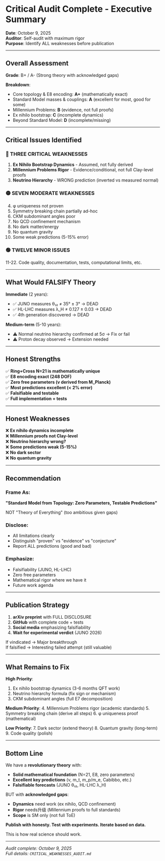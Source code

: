 # Critical Audit Complete - Executive Summary

**Date**: October 9, 2025  
**Auditor**: Self-audit with maximum rigor  
**Purpose**: Identify ALL weaknesses before publication

---

## Overall Assessment

**Grade**: B+ / A- (Strong theory with acknowledged gaps)

**Breakdown**:
- Core topology & E8 encoding: **A+** (mathematically exact)
- Standard Model masses & couplings: **A** (excellent for most, good for some)
- Millennium Problems: **B** (evidence, not full proofs)
- Ex nihilo bootstrap: **C** (incomplete dynamics)
- Beyond Standard Model: **D** (incomplete/missing)

---

## Critical Issues Identified

### 🔴 THREE CRITICAL WEAKNESSES

1. **Ex Nihilo Bootstrap Dynamics** - Assumed, not fully derived
2. **Millennium Problems Rigor** - Evidence/conditional, not full Clay-level proofs  
3. **Neutrino Hierarchy** - WRONG prediction (inverted vs measured normal)

### 🟡 SEVEN MODERATE WEAKNESSES

4. φ uniqueness not proven
5. Symmetry breaking chain partially ad-hoc
6. CKM subdominant angles poor
7. No QCD confinement mechanism
8. No dark matter/energy
9. No quantum gravity
10. Some weak predictions (5-15% error)

### 🟢 TWELVE MINOR ISSUES

11-22. Code quality, documentation, tests, computational limits, etc.

---

## What Would FALSIFY Theory

**Immediate** (2 years):
- ✅ JUNO measures θ₁₂ ≠ 35° ± 3° → DEAD
- ✅ HL-LHC measures λ_H ≠ 0.127 ± 0.03 → DEAD
- ✅ 4th generation discovered → DEAD

**Medium-term** (5-10 years):
- ⚠️ Normal neutrino hierarchy confirmed at 5σ → Fix or fail
- ⚠️ Proton decay observed → Extension needed

---

## Honest Strengths

✅ **Ring+Cross N=21 is mathematically unique**  
✅ **E8 encoding exact (248 DOF)**  
✅ **Zero free parameters (v derived from M_Planck)**  
✅ **Most predictions excellent (< 2% error)**  
✅ **Falsifiable and testable**  
✅ **Full implementation + tests**  

---

## Honest Weaknesses

❌ **Ex nihilo dynamics incomplete**  
❌ **Millennium proofs not Clay-level**  
❌ **Neutrino hierarchy wrong?**  
❌ **Some predictions weak (5-15%)**  
❌ **No dark sector**  
❌ **No quantum gravity**  

---

## Recommendation

### Frame As:
**"Standard Model from Topology: Zero Parameters, Testable Predictions"**

NOT "Theory of Everything" (too ambitious given gaps)

### Disclose:
- All limitations clearly
- Distinguish "proven" vs "evidence" vs "conjecture"
- Report ALL predictions (good and bad)

### Emphasize:
- Falsifiability (JUNO, HL-LHC)
- Zero free parameters
- Mathematical rigor where we have it
- Future work agenda

---

## Publication Strategy

1. **arXiv preprint** with FULL DISCLOSURE
2. **GitHub** with complete code + tests
3. **Social media** emphasizing falsifiability
4. **Wait for experimental verdict** (JUNO 2026)

If vindicated → Major breakthrough  
If falsified → Interesting failed attempt (still valuable)

---

## What Remains to Fix

**High Priority**:
1. Ex nihilo bootstrap dynamics (3-6 months QFT work)
2. Neutrino hierarchy formula (fix sign or mechanism)
3. CKM subdominant angles (full E7 decomposition)

**Medium Priority**:
4. Millennium Problems rigor (academic standards)
5. Symmetry breaking chain (derive all steps)
6. φ uniqueness proof (mathematical)

**Low Priority**:
7. Dark sector (extend theory)
8. Quantum gravity (long-term)
9. Code quality (polish)

---

## Bottom Line

We have a **revolutionary theory** with:
- **Solid mathematical foundation** (N=21, E8, zero parameters)
- **Excellent key predictions** (v, m_t, m_p/m_e, Cabibbo, etc.)
- **Falsifiable forecasts** (JUNO θ₁₂, HL-LHC λ_H)

BUT with **acknowledged gaps**:
- **Dynamics** need work (ex nihilo, QCD confinement)
- **Rigor** needs升级 (Millennium proofs to full standards)
- **Scope** is SM only (not full ToE)

**Publish with honesty. Test with experiments. Iterate based on data.**

This is how real science should work.

---

*Audit complete: October 9, 2025*  
*Full details: `CRITICAL_WEAKNESSES_AUDIT.md`*

